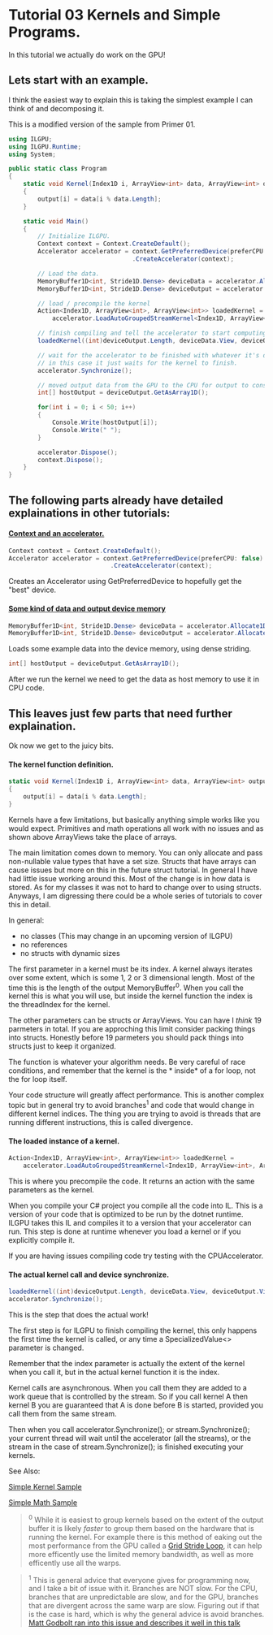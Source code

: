 ﻿# Tutorial 03 Kernels and Simple Programs.

In this tutorial we actually do work on the GPU!

## Lets start with an example.

I think the easiest way to explain this is taking the simplest example I can think of and decomposing it.

This is a modified version of the sample from Primer 01.

```C#
using ILGPU;
using ILGPU.Runtime;
using System;

public static class Program
{
    static void Kernel(Index1D i, ArrayView<int> data, ArrayView<int> output)
    {
        output[i] = data[i % data.Length];
    }

    static void Main()
    {
        // Initialize ILGPU.
        Context context = Context.CreateDefault();
        Accelerator accelerator = context.GetPreferredDevice(preferCPU: false)
                                  .CreateAccelerator(context);

        // Load the data.
        MemoryBuffer1D<int, Stride1D.Dense> deviceData = accelerator.Allocate1D(new int[] { 0, 1, 2, 3, 4, 5, 6, 7, 8, 9 });
        MemoryBuffer1D<int, Stride1D.Dense> deviceOutput = accelerator.Allocate1D<int>(10_000);

        // load / precompile the kernel
        Action<Index1D, ArrayView<int>, ArrayView<int>> loadedKernel = 
            accelerator.LoadAutoGroupedStreamKernel<Index1D, ArrayView<int>, ArrayView<int>>(Kernel);

        // finish compiling and tell the accelerator to start computing the kernel
        loadedKernel((int)deviceOutput.Length, deviceData.View, deviceOutput.View);

        // wait for the accelerator to be finished with whatever it's doing
        // in this case it just waits for the kernel to finish.
        accelerator.Synchronize();

        // moved output data from the GPU to the CPU for output to console
        int[] hostOutput = deviceOutput.GetAsArray1D();

        for(int i = 0; i < 50; i++)
        {
            Console.Write(hostOutput[i]);
            Console.Write(" ");
        }

        accelerator.Dispose();
        context.Dispose();
    }
}
```

## The following parts already have detailed explainations in other tutorials:

#### [Context and an accelerator.](Tutorial_01.md)

```C#
Context context = Context.CreateDefault();
Accelerator accelerator = context.GetPreferredDevice(preferCPU: false)
                            .CreateAccelerator(context);
```

Creates an Accelerator using GetPreferredDevice to hopefully get the "best" device.

#### [Some kind of data and output device memory](Tutorial_02.md)

```C#
MemoryBuffer1D<int, Stride1D.Dense> deviceData = accelerator.Allocate1D(new int[] { 0, 1, 2, 3, 4, 5, 6, 7, 8, 9 });
MemoryBuffer1D<int, Stride1D.Dense> deviceOutput = accelerator.Allocate1D<int>(10_000);
```

Loads some example data into the device memory, using dense striding.

```C#
int[] hostOutput = deviceOutput.GetAsArray1D();
```

After we run the kernel we need to get the data as host memory to use it in CPU code.

## This leaves just few parts that need further explaination.

Ok now we get to the juicy bits.

#### The kernel function definition.

```C#
static void Kernel(Index1D i, ArrayView<int> data, ArrayView<int> output)
{
    output[i] = data[i % data.Length];
}
```

Kernels have a few limitations, but basically anything simple works like you would expect.
Primitives and math operations all work with no issues and as shown above ArrayViews
take the place of arrays.

The main limitation comes down to memory. You can only allocate and pass non-nullable value
types that have a set size. Structs that have arrays can cause issues but more on this in
the future struct tutorial. In general I have had little issue working around this. Most
of the change is in how data is stored. As for my classes it was not to hard to change
over to using structs. Anyways, I am digressing there could be a whole series of tutorials
to cover this in detail.

In general:

* no classes (This may change in an upcoming version of ILGPU)
* no references
* no structs with dynamic sizes

The first parameter in a kernel must be its index. A kernel always iterates over some extent, which
is some 1, 2 or 3 dimensional length. Most of the time this is the length of the output MemoryBuffer<sup>0</sup>.
When you call the kernel this is what you will use, but inside the kernel function the index is the
threadIndex for the kernel.

The other parameters can be structs or ArrayViews. You can have I *think* 19 parmeters in total. If you
are approching this limit consider packing things into structs. Honestly before 19 parmeters you should pack things
into structs just to keep it organized.

The function is whatever your algorithm needs. Be very careful of race conditions, and remember that the kernel is the *
inside* of a for loop,
not the for loop itself.

Your code structure will greatly affect performance. This is another complex topic but in general
try to avoid branches<sup>1</sup> and code that would change in different kernel indices. The thing you are trying
to avoid is threads that are running different instructions, this is called divergence.

#### The loaded instance of a kernel.

```C#
Action<Index1D, ArrayView<int>, ArrayView<int>> loadedKernel = 
    accelerator.LoadAutoGroupedStreamKernel<Index1D, ArrayView<int>, ArrayView<int>>(Kernel);
```

This is where you precompile the code. It returns an action with the same parameters as the kernel.

When you compile your C# project you compile all the code into IL. This is a version of your code
that is optimized to be run by the dotnet runtime. ILGPU takes this IL and compiles it to a version
that your accelerator can run. This step is done at runtime whenever you load a kernel or if you
explicitly compile it.

If you are having issues compiling code try testing with the CPUAccelerator.

#### The actual kernel call and device synchronize.

```C#
loadedKernel((int)deviceOutput.Length, deviceData.View, deviceOutput.View);
accelerator.Synchronize();
```

This is the step that does the actual work!

The first step is for ILGPU to finish compiling the kernel, this only happens the first time
the kernel is called, or any time a SpecializedValue<> parameter is changed.

Remember that the index parameter is actually the extent of the kernel when you call it,
but in the actual kernel function it is the index.

Kernel calls are asynchronous. When you call them they are added to a work queue that is controlled by the stream.
So if you call kernel A then kernel B you are guaranteed that A is done before B is started, provided you call them
from the same stream.

Then when you call accelerator.Synchronize(); or stream.Synchronize(); your current thread will wait until
the accelerator (all the streams), or the stream in the case of stream.Synchronize(); is finished executing your
kernels.

See Also:

[Simple Kernel Sample](https://github.com/m4rs-mt/ILGPU/tree/master/Samples/SimpleKernel)

[Simple Math Sample](https://github.com/m4rs-mt/ILGPU/tree/master/Samples/SimpleMath)

> <sup>0</sup>
> While it is easiest to group kernels based on the extent of the output buffer
> it is likely *faster* to group them based on the hardware that is running the kernel.
> For example there is this method of eaking out the most performance from the GPU called a
> [Grid Stride Loop](https://developer.nvidia.com/blog/cuda-pro-tip-write-flexible-kernels-grid-stride-loops/),
> it can help more efficently use the limited memory bandwidth, as well as more efficently use all the warps.

> <sup>1</sup>
> This is general advice that everyone gives for programming now, and I take a bit of issue with it. Branches are NOT
> slow.
> For the CPU, branches that are unpredictable are slow, and for the GPU, branches that are divergent across the same
> warp are slow.
> Figuring out if that is the case is hard, which is why the general advice is avoid
> branches. [Matt Godbolt ran into this issue and describes it well in this talk](https://youtu.be/HG6c4Kwbv4I?t=2532)
